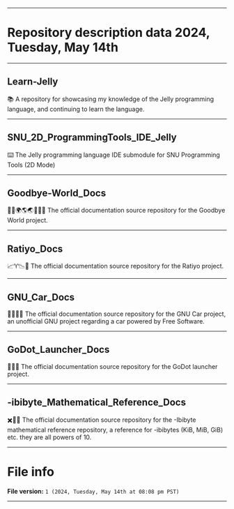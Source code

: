 
***

# Repository description data 2024, Tuesday, May 14th

---

## Learn-Jelly

📚️ A repository for showcasing my knowledge of the Jelly programming language, and continuing to learn the language. 

---

## SNU_2D_ProgrammingTools_IDE_Jelly

⌨️ The Jelly programming language IDE submodule for SNU Programming Tools (2D Mode)

---

## Goodbye-World_Docs

👩‍💻️🌍️🌎️🌏️👩‍💻️📖️ The official documentation source repository for the Goodbye World project.

---

## Ratiyo_Docs

📈️♈️📉️📖️ The official documentation source repository for the Ratiyo project.

---

## GNU_Car_Docs

🚗️🆓️🦬️📖️ The official documentation source repository for the GNU Car project, an unofficial GNU project regarding a car powered by Free Software.

---

## GoDot_Launcher_Docs

🤖️🚀️📖️ The official documentation source repository for the GoDot launcher project.

---

## -ibibyte_Mathematical_Reference_Docs

✖️💾️📖️ The official documentation source repository for the -Ibibyte mathematical reference repository, a reference for -ibibytes (KiB, MiB, GiB) etc. they are all powers of 10. 

***

# File info

**File version:** `1 (2024, Tuesday, May 14th at 08:08 pm PST)`

***

